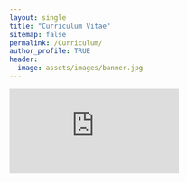 ```yaml
---
layout: single
title: "Curriculum Vitae"
sitemap: false
permalink: /Curriculum/
author_profile: TRUE
header:
  image: assets/images/banner.jpg
---
```


<embed src="https://github.com/Ritujoy/ritujoybiswas.github.io/blob/master/Ritujoy_Biswas__CV.pdf" />
